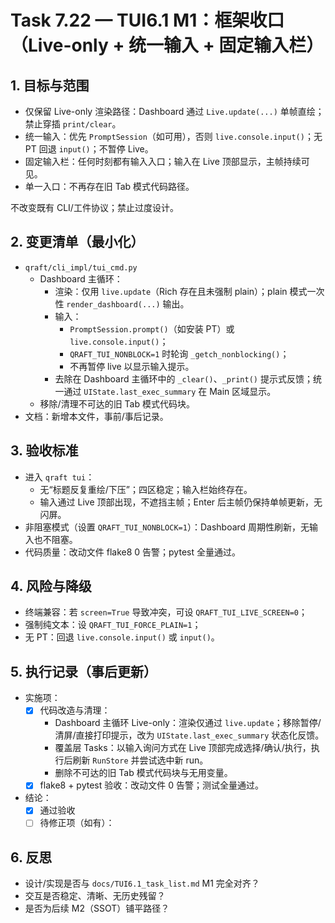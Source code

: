 # Task 7.22 — TUI6.1 M1：框架收口（Live-only + 统一输入 + 固定输入栏）

## 1. 目标与范围
- 仅保留 Live-only 渲染路径：Dashboard 通过 `Live.update(...)` 单帧直绘；禁止穿插 `print/clear`。
- 统一输入：优先 `PromptSession`（如可用），否则 `live.console.input()`；无 PT 回退 `input()`；不暂停 Live。
- 固定输入栏：任何时刻都有输入入口；输入在 Live 顶部显示，主帧持续可见。
- 单一入口：不再存在旧 Tab 模式代码路径。

不改变既有 CLI/工件协议；禁止过度设计。

## 2. 变更清单（最小化）
- `qraft/cli_impl/tui_cmd.py`
  - Dashboard 主循环：
    - 渲染：仅用 `live.update`（Rich 存在且未强制 plain）；plain 模式一次性 `render_dashboard(...)` 输出。
    - 输入：
      - `PromptSession.prompt()`（如安装 PT）或 `live.console.input()`；
      - `QRAFT_TUI_NONBLOCK=1` 时轮询 `_getch_nonblocking()`；
      - 不再暂停 live 以显示输入提示。
    - 去除在 Dashboard 主循环中的 `_clear()`、`_print()` 提示式反馈；统一通过 `UIState.last_exec_summary` 在 Main 区域显示。
  - 移除/清理不可达的旧 Tab 模式代码块。
- 文档：新增本文件，事前/事后记录。

## 3. 验收标准
- 进入 `qraft tui`：
  - 无“标题反复重绘/下压”；四区稳定；输入栏始终存在。
  - 输入通过 Live 顶部出现，不遮挡主帧；Enter 后主帧仍保持单帧更新，无闪屏。
- 非阻塞模式（设置 `QRAFT_TUI_NONBLOCK=1`）：Dashboard 周期性刷新，无输入也不阻塞。
- 代码质量：改动文件 flake8 0 告警；pytest 全量通过。

## 4. 风险与降级
- 终端兼容：若 `screen=True` 导致冲突，可设 `QRAFT_TUI_LIVE_SCREEN=0`；
- 强制纯文本：设 `QRAFT_TUI_FORCE_PLAIN=1`；
- 无 PT：回退 `live.console.input()` 或 `input()`。

## 5. 执行记录（事后更新）
- 实施项：
  - [x] 代码改造与清理：
    - Dashboard 主循环 Live-only：渲染仅通过 `live.update`；移除暂停/清屏/直接打印提示，改为 `UIState.last_exec_summary` 状态化反馈。
    - 覆盖层 Tasks：以输入询问方式在 Live 顶部完成选择/确认/执行，执行后刷新 `RunStore` 并尝试选中新 run。
    - 删除不可达的旧 Tab 模式代码块与无用变量。
  - [x] flake8 + pytest 验收：改动文件 0 告警；测试全量通过。
- 结论：
  - [x] 通过验收
  - [ ] 待修正项（如有）：

## 6. 反思
- 设计/实现是否与 `docs/TUI6.1_task_list.md` M1 完全对齐？
- 交互是否稳定、清晰、无历史残留？
- 是否为后续 M2（SSOT）铺平路径？
